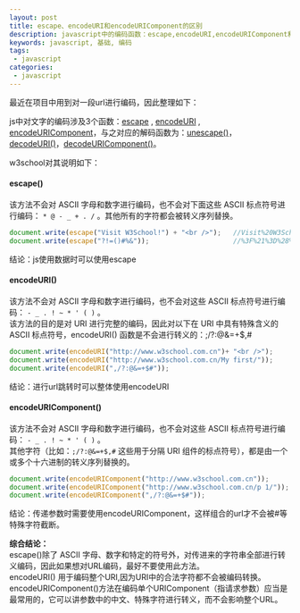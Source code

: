 ```yaml
---
layout: post
title: escape、encodeURI和encodeURIComponent的区别
description: javascript中的编码函数：escape,encodeURI,encodeURIComponent和unescape,decodeURI,decodeURIComponent的介绍
keywords: javascript, 基础, 编码
tags:
 - javascript
categories:
 - javascript
---
```


最近在项目中用到对一段url进行编码，因此整理如下：

js中对文字的编码涉及3个函数：<a href="http://www.w3school.com.cn/jsref/jsref_escape.asp" target="_blank" title="">escape</a> , <a href="http://www.w3school.com.cn/jsref/jsref_encodeuri.asp" target="_blank" title="">encodeURI</a> , <a href="http://www.w3school.com.cn/jsref/jsref_encodeURIComponent.asp" target="_blank" title="">encodeURIComponent</a>，与之对应的解码函数为：<a href="http://www.w3school.com.cn/jsref/jsref_unescape.asp" target="_blank">unescape()</a>，<a href="http://www.w3school.com.cn/jsref/jsref_decodeURI.asp" target="_blank">decodeURI()</a>，<a href="http://www.w3school.com.cn/jsref/jsref_decodeURIComponent.asp" target="_blank">decodeURIComponent()</a>。

<!-- more -->

w3school对其说明如下：

#### escape()

该方法不会对 ASCII 字母和数字进行编码，也不会对下面这些 ASCII 标点符号进行编码： `* @ - _ + . /` 。其他所有的字符都会被转义序列替换。

```js
document.write(escape("Visit W3School!") + "<br />");	//Visit%20W3School%21
document.write(escape("?!=()#%&"));						//%3F%21%3D%28%29%23%25%26
```

结论：js使用数据时可以使用escape

#### encodeURI()

该方法不会对 ASCII 字母和数字进行编码，也不会对这些 ASCII 标点符号进行编码： `- _ . ! ~ * ' ( )` 。 <br>
该方法的目的是对 URI 进行完整的编码，因此对以下在 URI 中具有特殊含义的 ASCII 标点符号，encodeURI() 函数是不会进行转义的：;/?:@&=+$,#

```js
document.write(encodeURI("http://www.w3school.com.cn")+ "<br />");		//http://www.w3school.com.cn
document.write(encodeURI("http://www.w3school.com.cn/My first/"));		//http://www.w3school.com.cn/My%20first/
document.write(encodeURI(",/?:@&=+$#"));								//,/?:@&=+$#
```

结论：进行url跳转时可以整体使用encodeURI

#### encodeURIComponent()

该方法不会对 ASCII 字母和数字进行编码，也不会对这些 ASCII 标点符号进行编码： `- _ . ! ~ * ' ( )` 。<br>
其他字符（比如：`;/?:@&=+$,#` 这些用于分隔 URI 组件的标点符号），都是由一个或多个十六进制的转义序列替换的。

```js
document.write(encodeURIComponent("http://www.w3school.com.cn"));		//http%3A%2F%2Fwww.w3school.com.cn
document.write(encodeURIComponent("http://www.w3school.com.cn/p 1/"));	//http%3A%2F%2Fwww.w3school.com.cn%2Fp%201%2F
document.write(encodeURIComponent(",/?:@&=+$#"));						//%2C%2F%3F%3A%40%26%3D%2B%24%23
```

结论：传递参数时需要使用encodeURIComponent，这样组合的url才不会被#等特殊字符截断。

**综合结论：**<br>
escape()除了 ASCII 字母、数字和特定的符号外，对传进来的字符串全部进行转义编码，因此如果想对URL编码，最好不要使用此方法。 <br>
encodeURI() 用于编码整个URI,因为URI中的合法字符都不会被编码转换。 <br>
encodeURIComponent()方法在编码单个URIComponent（指请求参数）应当是最常用的，它可以讲参数中的中文、特殊字符进行转义，而不会影响整个URL。

















